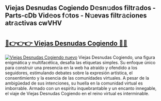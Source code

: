 ## Viejas Desnudas Cogiendo D𝚎sn𝚞dos filtr𝚊dos - Parts-cDb Vid𝚎os f𝚘tos - N𝚞evas filtr𝚊ciones atr𝚊ctivas cwVHV

# <h2><a href="http://mb0fyx.tromn.icu/?c=Viejas+Desnudas+Cogiendo">🔗👉👉👉 Viejas Desnudas Cogiendo 🔗🔗</a></h2>

[![Viejas Desnudas Cogiendo nuevo](https://i.imgur.com/pEAQMta.gif)](http://mb0fyx.tromn.icu/?c=Viejas+Desnudas+Cogiendo)
Viejas Desnudas Cogiendo, una figura enigmática y multifacética, desafía las etiquetas simples. Su enfoque único para construir una presencia en la web ha atraído y ofendido a los seguidores, estimulando debates sobre la expresión artística, el consentimiento y la esencia de las comunidades virtuales. A pesar de la ambigüedad de sus intenciones, su huella en la comunidad virtual es imborrable. Armado con un espíritu inquebrantable y un encanto innegable, el viaje de Viejas Desnudas Cogiendo en el reino virtual es interminable.
